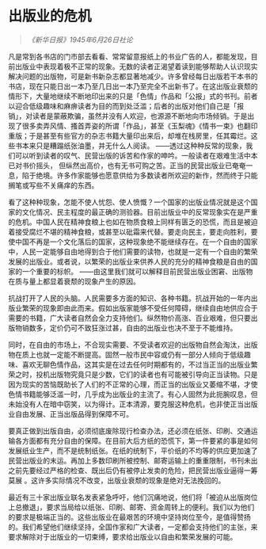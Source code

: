 # 出版业的危机

> _《新华日报》1945年6月26日社论_

凡是常到各书店的门市部去看看、常常留意报纸上的书业广告的人，都能发现，目前出版业中表现着极不正常的现象。无数的读者正渴望着读到能够帮助人认识现实解决问题的出版物，可是新书新杂志都显著地减少。许多曾经每日出版若干本书的书店，现在只能日出一本乃至几日出一本乃至完全不出新书了。在这出版业衰颓的情形下，大量地继续不断地印出来的只是「色情」作品和「公报」式的书刊。前者以迎合低级趣味和麻痹读者为目的而到处泛滥；后者的出版对他们自己是「报销」，对读者是蒙蔽欺骗，虽然并没有人欢迎，也源源不断地向市场倾销。于是出现了很多卖弄风情、搔首弄姿的所谓「作品」，甚至《玉梨魂》《情书一束》也翻印重版；于是甚至有些官方的杂志书籍大量印出来后，却堆在栈房里，任其霉烂。这些书本来只是糟蹋纸张油墨，并无什么人阅读。 ——透过这种种反常的现象，我们可以听到读者的叹气、民营出版的诉苦和作家的呻吟。一般读者在艰难生活中本已对书价摇头， 但纵然出高价，也有无书可购之苦。正当的民营出版业已奄奄一息，陷于绝境。许多作家能够也愿意供给为多数读者所欢迎的新作，然而终于只能搁笔或写些不关痛痒的东西。

看了这种种现象，怎能不使人忧怨、使人愤慨？一个国家的出版业情况就是这个国家的文化情况、民主程度的最正确的测验器。目前出版业中的反常现象实在是严重的危机。中国人民在精神食粮上也如在物质食粮上同样有匮乏的恐慌，而且是被迫着接受腐烂不堪的精神食粮，或甚至以砒霜来代替。要走向民主，要走向胜利，要使中国不再是一个文化落后的国家，这种现象绝不能继续存在。在一个自由的国家中，人民一定能够自由地得到合于他们需要的读物，也就是一定有一个自由的繁荣发展的出版业。或者说，以繁荣的出版业来供养人民的充分的精神食粮是自由的国家的一个重要的标帜。 ——由这里我们就可以解释目前民营出版业困窘、出版物在质与量上都显着衰颓的现象产生的原因。

抗战打开了人民的头脑。人民需要多方面的知识、各种书籍。抗战开始的一年内出版业繁荣的现象即由此而来。假如出版家能够不受任何障碍，继续自由地供应合于需要的书籍，广大读者自然会全力支持他们。纵然物价高涨、百业艰难，但只要出版物销数多，定价仍可不致狂涨过甚，自由的出版业也决不至于不能维持。

同时，在自由的市场上，不合现实需要、不受读者欢迎的出版物自然会淘汰，出版物在质上也就一定能不断提高。固然一般市民中容或仍有一部分人倾向于低级趣味、喜欢无聊色情作品，这其实是在过去任何时期都有的，不过当正当的出版业繁荣之时，投机出版物究竟只是少数，它们的读者也有可能被引导向正当读物。只是因为现实的苦恼既助长了人们的不正常的心理，而正当的出版业又萎缩不堪，才使色情书籍能够泛滥一时，几乎成为出版业的主流了。有心人固然为此扼腕叹息，但未始没有人在暗中窃笑，以为得计。正本清源，要克服这种危机，也非使正当出版业自由发展、正当出版品得到保障不可。

要真正做到出版自由，必须彻底废除现行检查办法，还必须在纸张、印刷、交通运输各方面都有充分自由的保障。在目前大后方纸的恐慌下，第一件要紧的事是如何发展纸业生产，而不是统制纸张。在纸的统制下，平价纸的不均等的供应更加速了民营出版业的末运。再加上多数印刷所被控制、邮寄运输上的重重限制，书刊未出之前先要经过严格的检查、既出后仍有被停止发卖的危险，把民营出版业逼得一筹莫展 。这许多实际情况不改变，出版业衰颓的现象是绝对无法挽回的。

最近有三十家出版业联名发表紧急呼吁，他们沉痛地说，他们将「被迫从出版岗位上总撤退」，要求当局给以纸张、印刷、邮寄、资金周转上的便利。我们以为他们的要求是极端正当的。这些出版业在最艰苦的环境中坚持岗位至今，是值得赞扬的。我们希望他们继续坚持，全国作家和广大读者，一定都会支持他们的主张，来要求解除对于出版业的一切束缚，要求给出版业以自由和繁荣发展的可能。

